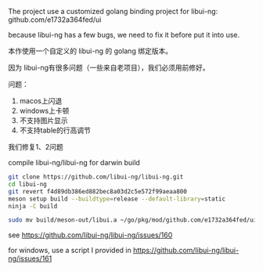 
The project use a customized golang binding project for libui-ng:
github.com/e1732a364fed/ui

because libui-ng has a few bugs, we need to fix it before put it into use.

本作使用一个自定义的 libui-ng 的 golang 绑定版本。

因为 libui-ng有很多问题（一些来自老项目），我们必须用前修好。

问题：
1. macos上闪退
2. windows上卡顿
3. 不支持图片显示
4. 不支持table的行高调节


我们修复1、2问题


compile libui-ng/libui-ng for darwin build

```sh
git clone https://github.com/libui-ng/libui-ng.git
cd libui-ng
git revert f4d89db386ed882bec8a03d2c5e572f99aeaa800
meson setup build --buildtype=release --default-library=static
ninja -C build

sudo mv build/meson-out/libui.a ~/go/pkg/mod/github.com/e1732a364fed/ui@v0.0.1-alpha.7/libui_darwin_arm64.a
```

see https://github.com/libui-ng/libui-ng/issues/160

for windows, use a script I provided in 
https://github.com/libui-ng/libui-ng/issues/161

